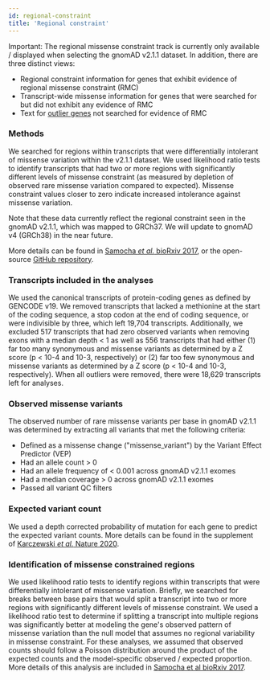 ```yaml
---
id: regional-constraint
title: 'Regional constraint'
---
```


Important: The regional missense constraint track is currently only available / displayed when selecting the gnomAD v2.1.1 dataset. In addition, there are three distinct views:

- Regional constraint information for genes that exhibit evidence of regional missense constraint (RMC)
- Transcript-wide missense information for genes that were searched for but did not exhibit any evidence of RMC
- Text for [outlier genes](https://gnomad.broadinstitute.org/help/why-are-constraint-metrics-missing-for-this-gene-or-annotated-with-a-note) not searched for evidence of RMC

### Methods

We searched for regions within transcripts that were differentially intolerant of missense variation within the v2.1.1 dataset. We used likelihood ratio tests to identify transcripts that had two or more regions with significantly different levels of missense constraint (as measured by depletion of observed rare missense variation compared to expected). Missense constraint values closer to zero indicate increased intolerance against missense variation.

Note that these data currently reflect the regional constraint seen in the gnomAD v2.1.1, which was mapped to GRCh37. We will update to gnomAD v4 (GRCh38) in the near future.

More details can be found in [Samocha _et al._ bioRxiv 2017](https://www.biorxiv.org/content/early/2017/06/12/148353), or the open-source [GitHub repository](https://github.com/broadinstitute/regional_missense_constraint/tree/main).

### Transcripts included in the analyses

We used the canonical transcripts of protein-coding genes as defined by GENCODE v19. We removed transcripts that lacked a methionine at the start of the coding sequence, a stop codon at the end of coding sequence, or were indivisible by three, which left 19,704 transcripts. Additionally, we excluded 517 transcripts that had zero observed variants when removing exons with a median depth < 1 as well as 556 transcripts that had either (1) far too many synonymous and missense variants as determined by a Z score (p < 10-4 and 10-3, respectively) or (2) far too few synonymous and missense variants as determined by a Z score (p < 10-4 and 10-3, respectively). When all outliers were removed, there were 18,629 transcripts left for analyses.

### Observed missense variants

The observed number of rare missense variants per base in gnomAD v2.1.1 was determined by extracting all variants that met the following criteria:

- Defined as a missense change ("missense_variant") by the Variant Effect Predictor (VEP)
- Had an allele count > 0
- Had an allele frequency of < 0.001 across gnomAD v2.1.1 exomes
- Had a median coverage > 0 across gnomAD v2.1.1 exomes
- Passed all variant QC filters

### Expected variant count

We used a depth corrected probability of mutation for each gene to predict the expected variant counts. More details can be found in the supplement of [Karczewski _et al._ Nature 2020](https://www.nature.com/articles/s41586-020-2308-7).

### Identification of missense constrained regions

We used likelihood ratio tests to identify regions within transcripts that were differentially intolerant of missense variation. Briefly, we searched for breaks between base pairs that would split a transcript into two or more regions with significantly different levels of missense constraint. We used a likelihood ratio test to determine if splitting a transcript into multiple regions was significantly better at modeling the gene's observed pattern of missense variation than the null model that assumes no regional variability in missense constraint. For these analyses, we assumed that observed counts should follow a Poisson distribution around the product of the expected counts and the model-specific observed / expected proportion. More details of this analysis are included in [Samocha et al bioRxiv 2017](https://www.biorxiv.org/content/early/2017/06/12/148353).
